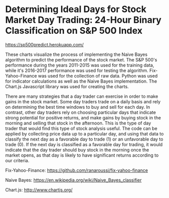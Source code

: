 # Determining Ideal Days for Stock Market Day Trading: 24-Hour Binary Classification on S&P 500 Index

https://sp500predict.herokuapp.com/

These charts visualize the process of implementing the Naive Bayes algorithm to predict the performance of the stock market. The S&P 500's performance during the years 2011-2015 was used for the training data, while it's 2016-2017 performance was used for testing the algorithm. Fix-Yahoo-Finance was used for the collection of raw data. Python was used for indicator calculations as well as the Naive Bayes implementation. The Chart.js Javascript library was used for creating the charts.

There are many strategies that a day trader can exercise in order to make gains in the stock market. Some day traders trade on a daily basis and rely on determining the best time windows to buy and sell for each day. In contrast, other day traders rely on choosing particular days that indicate strong potential for positive returns, and make gains by buying stock in the morning and selling that stock in the afternoon. This is the type of day trader that would find this type of stock analysis useful. The code can be applied by collecting price data up to a particular day, and using that data to classify the next day as a favorable day to trade (1) or an unfavorable day to trade (0). If the next day is classified as a favorable day for trading, it would indicate that the day trader should buy stock in the morning once the market opens, as that day is likely to have significant returns according to our criteria.




Fix-Yahoo-Finance: https://github.com/ranaroussi/fix-yahoo-finance

Naive Bayes: https://en.wikipedia.org/wiki/Naive_Bayes_classifier

Chart.js: http://www.chartjs.org/
